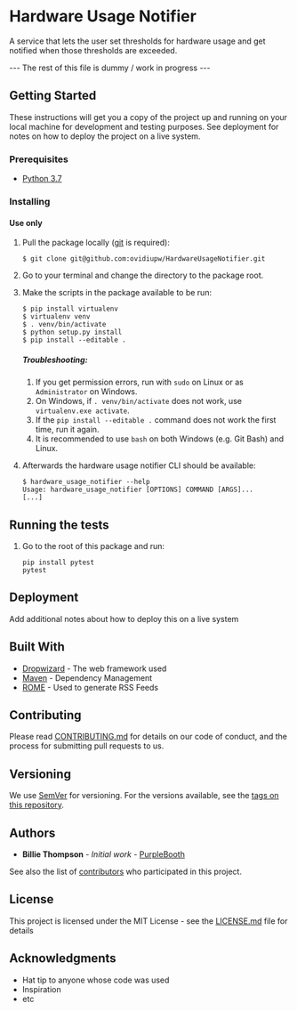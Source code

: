 # Hardware Usage Notifier

A service that lets the user set thresholds for hardware usage and get notified
when those thresholds are exceeded.

--- The rest of this file is dummy / work in progress ---

## Getting Started

These instructions will get you a copy of the project up and running on your local
machine for development and testing purposes. See deployment for notes on how to 
deploy the project on a live system.

### Prerequisites

* [Python 3.7](https://www.python.org/downloads/release/python-371/)

### Installing

#### Use only
1. Pull the package locally ([git](https://git-scm.com/) is required): 
    ```
    $ git clone git@github.com:ovidiupw/HardwareUsageNotifier.git
    ```
    
1. Go to your terminal and change the directory to the package root.

1. Make the scripts in the package available to be run:
    ```
    $ pip install virtualenv
    $ virtualenv venv
    $ . venv/bin/activate
    $ python setup.py install
    $ pip install --editable .
    ```
    
    ##### Troubleshooting:
    1. If you get permission errors, run with ```sudo``` on Linux or as ```Administrator``` on 
    Windows.
    1. On Windows, if ```. venv/bin/activate``` does not work, use ```virtualenv.exe activate```.
    1. If the ```pip install --editable .``` command does not work the first time, run it again.
    1. It is recommended to use ```bash``` on both Windows (e.g. Git Bash) and Linux. 
    
1. Afterwards the hardware usage notifier CLI should be available:
    ```
    $ hardware_usage_notifier --help
    Usage: hardware_usage_notifier [OPTIONS] COMMAND [ARGS]...
    [...]

    ```

## Running the tests

1. Go to the root of this package and run:
    ```
    pip install pytest
    pytest
    ```

## Deployment

Add additional notes about how to deploy this on a live system

## Built With

* [Dropwizard](http://www.dropwizard.io/1.0.2/docs/) - The web framework used
* [Maven](https://maven.apache.org/) - Dependency Management
* [ROME](https://rometools.github.io/rome/) - Used to generate RSS Feeds

## Contributing

Please read [CONTRIBUTING.md](https://gist.github.com/PurpleBooth/b24679402957c63ec426) for details on our code of conduct, and the process for submitting pull requests to us.

## Versioning

We use [SemVer](http://semver.org/) for versioning. For the versions available, see the [tags on this repository](https://github.com/your/project/tags). 

## Authors

* **Billie Thompson** - *Initial work* - [PurpleBooth](https://github.com/PurpleBooth)

See also the list of [contributors](https://github.com/your/project/contributors) who participated in this project.

## License

This project is licensed under the MIT License - see the [LICENSE.md](LICENSE.md) file for details

## Acknowledgments

* Hat tip to anyone whose code was used
* Inspiration
* etc
